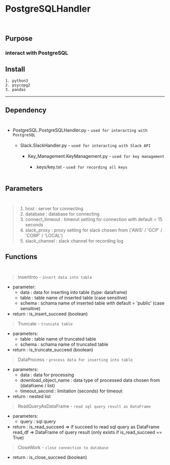 # PostgreSQLHandler</br></br>

## Purpose
### interact with PostgreSQL

## Install
```
1. python3
2. psycopg2
3. pandas
```
***
## Dependency</br></br>      
- PostgreSQL.PostgreSQLHandler.py - `used for interacting with PostgreSQL`</br></br>   
    - Slack.SlackHandler.py - `used for interacting with Slack API`</br></br>     
        - Key_Management.KeyManagement.py - `used for key management`</br></br>     
            - .keys/key.txt - ```used for recording all keys```</br></br>

## Parameters</br></br>
>1. host            : server for connecting
>2. database        : database for connecting
>3. connect_timeout : timeout setting for connection with default = 15 seconds
>4. slack_proxy     : proxy setting for slack chosen from ('AWS' / 'GCP' / 'CORP' / 'LOCAL')
>5. slack_channel   : slack channel for recording log


## Functions</br></br>
>InsertInto - `insert data into table`
- parameter:
    - data   : data for inserting into table (type: dataframe)
    - table  : table name of inserted table (case sensitive)
    - schema : schama name of inserted table with default = 'public' (case sensitive)
- return : is_insert_succeed (boolean)

>Truncate - `truncate table`      
- parameters:
    - table  : table name of truncated table
    - schema : schama name of truncated table
- return : is_truncate_succeed (boolean)

>DataProcess - `process data for inserting into table`
- parameters:
    - data                 : data for processing
    - download_object_name : data type of processed data chosen from (dataframe / list)
    - timeout_second       : limitation (seconds) for timeout
- return : nested list

>ReadQueryAsDataFrame - `read sql query result as DataFrame`
- parameters:
    - query  : sql query
- return : is_read_succeed => if succeed to read sql query as DataFrame
           read_df => DataFrame of query result (only exists if is_read_succeed == True)

>CloseWork - `close connection to database`

- return : is_close_succeed (boolean)
